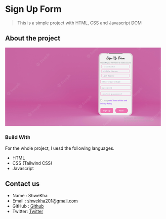 # Sign Up Form
> This is a simple project with HTML, CSS and Javascript DOM

## About the project

![image](https://github.com/shwekha/Sign-Up-Form/raw/master/images/Signup.PNG)

### Build With

For the whole project, I uesd the following languages.
 * HTML
 * CSS (Tailwind CSS)
 * Javascript

## Contact us

* Name : ShweKha
* Email : shwekha201@gmail.com
* GitHub : [Github](https://github.com/shwekha)
* Twitter: [Twitter](https://twitter.com/shwekha201)
